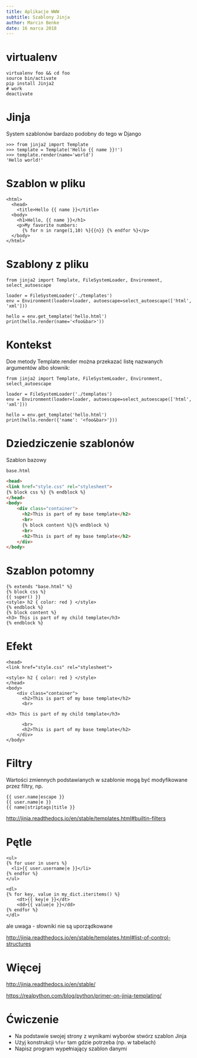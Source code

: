 ```yaml
---
title: Aplikacje WWW
subtitle: Szablony Jinja
author: Marcin Benke
date: 16 marca 2018
---
```


# virtualenv

```
virtualenv foo && cd foo
source bin/activate
pip install Jinja2
# work
deactivate
```

# Jinja

System szablonów bardazo podobny do tego w Django

```
>>> from jinja2 import Template
>>> template = Template('Hello {{ name }}!')
>>> template.render(name='world')
'Hello world!'
```

# Szablon w pliku

```
<html>
  <head>
    <title>Hello {{ name }}</title>
  <body>
    <h1>Hello, {{ name }}</h1>
    <p>My favorite numbers:
      {% for n in range(1,10) %}{{n}} {% endfor %}</p>
  </body>
</html>
```

# Szablony z pliku

```
from jinja2 import Template, FileSystemLoader, Environment, select_autoescape

loader = FileSystemLoader('./templates')
env = Environment(loader=loader, autoescape=select_autoescape(['html', 'xml']))

hello = env.get_template('hello.html')
print(hello.render(name='<foo&bar>'))
```

# Kontekst

Doe metody Template.render można przekazać listę nazwanych argumentów albo słownik:

```
from jinja2 import Template, FileSystemLoader, Environment, select_autoescape

loader = FileSystemLoader('./templates')
env = Environment(loader=loader, autoescape=select_autoescape(['html', 'xml']))

hello = env.get_template('hello.html')
print(hello.render({'name': '<foo&bar>'}))
```

# Dziedziczenie szablonów

Szablon bazowy

`base.html`

``` html
<head>
<link href="style.css" rel="stylesheet">
{% block css %} {% endblock %}
</head>
<body>
    <div class="container">
      <h2>This is part of my base template</h2>
      <br>
      {% block content %}{% endblock %}
      <br>
      <h2>This is part of my base template</h2>
    </div>
</body>
```

# Szablon potomny


```
{% extends "base.html" %}
{% block css %}
{{ super() }}
<style> h2 { color: red } </style>
{% endblock %}
{% block content %}
<h3> This is part of my child template</h3>
{% endblock %}
```

# Efekt

```
<head>
<link href="style.css" rel="stylesheet">
 
<style> h2 { color: red } </style>
</head>
<body>
    <div class="container">
      <h2>This is part of my base template</h2>
      <br>
      
<h3> This is part of my child template</h3>

      <br>
      <h2>This is part of my base template</h2>
    </div>
</body>
```

# Filtry

Wartości zmiennych podstawianych w szablonie mogą być modyfikowane przez filtry, np.

```
{{ user.name|escape }}
{{ user.name|e }}
{{ name|striptags|title }}
```

<http://jinja.readthedocs.io/en/stable/templates.html#builtin-filters>

# Pętle

```
<ul>
{% for user in users %}
  <li>{{ user.username|e }}</li>
{% endfor %}
</ul>
```

```
<dl>
{% for key, value in my_dict.iteritems() %}
    <dt>{{ key|e }}</dt>
    <dd>{{ value|e }}</dd>
{% endfor %}
</dl>
```
ale uwaga - słowniki nie są uporządkowane

<http://jinja.readthedocs.io/en/stable/templates.html#list-of-control-structures>

# Więcej

<http://jinja.readthedocs.io/en/stable/>

<https://realpython.com/blog/python/primer-on-jinja-templating/>

# Ćwiczenie

* Na podstawie swojej strony z wynikami wyborów stwórz szablon Jinja
* Użyj konstrukcji `%for` tam gdzie potrzeba (np. w tabelach)
* Napisz program wypełniający szablon danymi